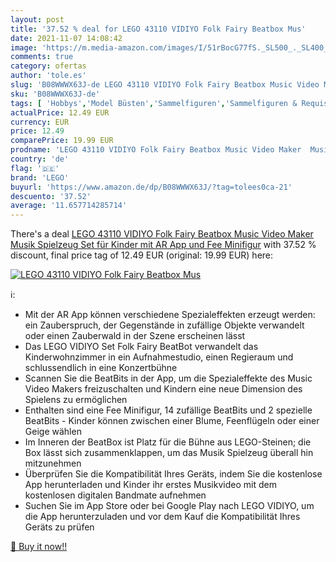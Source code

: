 ```yaml
---
layout: post
title: '37.52 % deal for LEGO 43110 VIDIYO Folk Fairy Beatbox Mus'
date: 2021-11-07 14:08:42
image: 'https://m.media-amazon.com/images/I/51rBocG77fS._SL500_._SL400_.jpg'
comments: true
category: ofertas
author: 'tole.es'
slug: 'B08WWWX63J-de LEGO 43110 VIDIYO Folk Fairy Beatbox Music Video Maker...'
sku: 'B08WWWX63J-de'
tags: [ 'Hobbys','Model Büsten','Sammelfiguren','Sammelfiguren & Requisiten','Spielzeug','lego', ]
actualPrice: 12.49 EUR
currency: EUR
price: 12.49
comparePrice: 19.99 EUR
prodname: 'LEGO 43110 VIDIYO Folk Fairy Beatbox Music Video Maker  Musik Spielzeug Set für Kinder mit AR App und Fee Minifigur'
country: 'de'
flag: '🇩🇪'
brand: 'LEGO'
buyurl: 'https://www.amazon.de/dp/B08WWWX63J/?tag=tolees0ca-21'
descuento: '37.52'
average: '11.657714285714'
---
```


There's a deal [LEGO 43110 VIDIYO Folk Fairy Beatbox Music Video Maker  Musik Spielzeug Set für Kinder mit AR App und Fee Minifigur](https://www.amazon.de/dp/B08WWWX63J/?tag=tolees0ca-21)  with  37.52 % discount, final price tag of  12.49 EUR (original: 19.99 EUR) here:

[![LEGO 43110 VIDIYO Folk Fairy Beatbox Mus](https://m.media-amazon.com/images/I/51rBocG77fS._SL500_._SL400_.jpg)](https://www.amazon.de/dp/B08WWWX63J/?tag=tolees0ca-21)

ℹ️:

- Mit der AR App können verschiedene Spezialeffekten erzeugt werden: ein Zauberspruch, der Gegenstände in zufällige Objekte verwandelt oder einen Zauberwald in der Szene erscheinen lässt
- Das LEGO VIDIYO Set Folk Fairy BeatBot verwandelt das Kinderwohnzimmer in ein Aufnahmestudio, einen Regieraum und schlussendlich in eine Konzertbühne
- Scannen Sie die BeatBits in der App, um die Spezialeffekte des Music Video Makers freizuschalten und Kindern eine neue Dimension des Spielens zu ermöglichen
- Enthalten sind eine Fee Minifigur, 14 zufällige BeatBits und 2 spezielle BeatBits - Kinder können zwischen einer Blume, Feenflügeln oder einer Geige wählen
- Im Inneren der BeatBox ist Platz für die Bühne aus LEGO-Steinen; die Box lässt sich zusammenklappen, um das Musik Spielzeug überall hin mitzunehmen
- Überprüfen Sie die Kompatibilität Ihres Geräts, indem Sie die kostenlose App herunterladen und Kinder ihr erstes Musikvideo mit dem kostenlosen digitalen Bandmate aufnehmen
- Suchen Sie im App Store oder bei Google Play nach LEGO VIDIYO, um die App herunterzuladen und vor dem Kauf die Kompatibilität Ihres Geräts zu prüfen

[🛒 Buy it now!!](https://www.amazon.de/dp/B08WWWX63J/?tag=tolees0ca-21)
